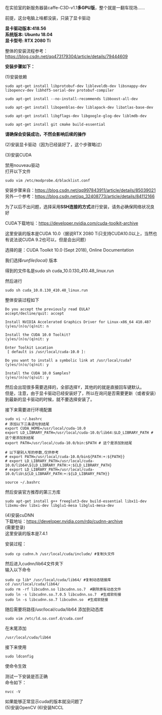 在实验室的新服务器装caffe-C3D-v1.1**多GPU版**，整个就是一翻车现场……
>
前提，这台电脑上啥都没装，只装了显卡驱动<br />
>
**显卡驱动版本:418.56**<br />
**系统版本: Ubuntu 18.04**<br />
**显卡型号: RTX 2080 Ti** <br />
>
整体的安装流程参考：https://blog.csdn.net/qq473179304/article/details/79444609<br />
>
**安装步骤如下：**<br />
>
>
(1)安装依赖<br />
>
```
sudo apt-get install libprotobuf-dev libleveldb-dev libsnappy-dev libopencv-dev libhdf5-serial-dev protobuf-compiler  
  
sudo apt-get install --no-install-recommends libboost-all-dev  
  
sudo apt-get install libopenblas-dev liblapack-dev libatlas-base-dev  
  
sudo apt-get install libgflags-dev libgoogle-glog-dev liblmdb-dev  
  
sudo apt-get install git cmake build-essential  
```
>
**请确保会安装成功，不然会影响后续的操作**<br />
>
(2)安装显卡驱动（因为已经装好了，这个步骤略过）<br />
>
(3)安装CUDA<br />
>
禁用nouveau驱动<br />
打开以下文件<br />
```
sudo vim /etc/modprobe.d/blacklist.conf
```

>
安装步骤来自：https://blog.csdn.net/qq997843911/article/details/85039021<br />
另外一个参考：https://blog.csdn.net/qq_32408773/article/details/84112166<br />
>
为了以后不出问题，选择采用**SSH连接的方式**进行安装，请务必确保网络状况良好<br />
>
CUDA下载地址：https://developer.nvidia.com/cuda-toolkit-archive <br />
>
这里安装的版本是CUDA 10.0（据说RTX 2080 Ti只支持CUDA10.0以上，当然也有说法说CUDA 9.2也可以，但是会出问题）<br />
>
选择的是：CUDA Toolkit 10.0 (Sept 2018), Online Documentation<br />
>
我们选择*runfile(local)* 
版本<br />
>
得到的文件名是sudo sh cuda_10.0.130_410.48_linux.run<br />
>
然后进行<br />
```
sudo sh cuda_10.0.130_410.48_linux.run
```
整体安装过程如下
```
Do you accept the previously read EULA?
accept/decline/quit: accept

Install NVIDIA Accelerated Graphics Driver for Linux-x86_64 410.48?
(y)es/(n)o/(q)nit: n

Install the CUDA 10.0 Toolkit?
(y)es/(n)o/(q)nit: y

Enter Toolkit Location
 [ default is /usr/local/cuda-10.0 ]:
 
Do you want to install a symbolic link at /usr/local/cuda?
(y)es/(n)o/(q)nit: y

Install the CUDA 10.0 Samples?
(y)es/(n)o/(q)uit: y

```
然后会出现很多需要选择的，全部选择Y，其他的的就是直接回车键默认。<br />
但是，注意，由于显卡驱动已经安装好了，所以在询问是否需要更新（或者安装）到最新的显卡驱动的时候，就不要选择安装了。<br/>
>
接下来需要进行环境配置<br />
>
```
sudo vi ~/.bashrc
# 添加以下三条语句到结尾
export CUDA_HOME=/usr/local/cuda-10.0
export LD_LIBRARY_PATH=/usr/local/cuda-10.0/lib64:$LD_LIBRARY_PATH # 这个是添加到结尾
export PATH=/usr/local/cuda-10.0/bin:$PATH # 这个是添加到结尾

# 以下是别人写的参数,仅供参考
# export PATH=/usr/local/cuda-10.0/bin${PATH:+:${PATH}}
# export LD_LIBRARY_PATH=/usr/local/cuda-10.0/lib64\${LD_LIBRARY_PATH:+:${LD_LIBRARY_PATH}           
# export LD_LIBRARY_PATH=/usr/local/cuda-10.0/lib\${LD_LIBRARY_PATH:+:${LD_LIBRARY_PATH}}

source ~/.bashrc
```
>
然后安装官方推荐的第三方库
```
sudo apt-get install g++ freeglut3-dev build-essential libx11-dev libxmu-dev libxi-dev libglu1-mesa libglu1-mesa-dev
```

(4)安装cuDNN<br />
下载地址：https://developer.nvidia.com/rdp/cudnn-archive <br />
(需要登录) <br />
这里安装的版本是7.4.1<br />
>
安装过程：
```
sudo cp cudnn.h /usr/local/cuda/include/ #复制头文件  
```
然后进入cudnn/lib64文件夹下<br />
输入以下命令
```
sudo cp lib* /usr/local/cuda/lib64/ #复制动态链接库  
cd /usr/local/cuda/lib64/   
sudo rm -rf libcudnn.so libcudnn.so.7  #删除原有动态文件  
sudo ln -s libcudnn.so.7.0.5 libcudnn.so.7  #生成软衔接  
sudo ln -s libcudnn.so.7 libcudnn.so  #生成软链接  
```
随后需要将路径/usr/local/cuda/lib64 添加到动态库<br />
```
sudo vim /etc/ld.so.conf.d/cuda.conf  
```
在末尾添加
```
/usr/local/cuda/lib64  
```
接下来使用
```
sudo ldconfig
```
使命令生效<br />
>
>
测试一下安装是否正确<br />
命令如下：<br />
```
nvcc -V
```
如果能够正常显示cuda的版本就没问题了<br />
(5)安装OpenCV
(6)安装NCCL

